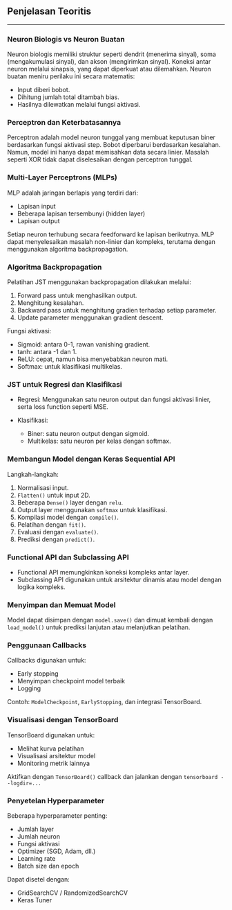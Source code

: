 ## Penjelasan Teoritis

---

### Neuron Biologis vs Neuron Buatan

Neuron biologis memiliki struktur seperti dendrit (menerima sinyal), soma (mengakumulasi sinyal), dan akson (mengirimkan sinyal). Koneksi antar neuron melalui sinapsis, yang dapat diperkuat atau dilemahkan. Neuron buatan meniru perilaku ini secara matematis:

* Input diberi bobot.
* Dihitung jumlah total ditambah bias.
* Hasilnya dilewatkan melalui fungsi aktivasi.

### Perceptron dan Keterbatasannya

Perceptron adalah model neuron tunggal yang membuat keputusan biner berdasarkan fungsi aktivasi step. Bobot diperbarui berdasarkan kesalahan. Namun, model ini hanya dapat memisahkan data secara linier. Masalah seperti XOR tidak dapat diselesaikan dengan perceptron tunggal.

### Multi-Layer Perceptrons (MLPs)

MLP adalah jaringan berlapis yang terdiri dari:

* Lapisan input
* Beberapa lapisan tersembunyi (hidden layer)
* Lapisan output

Setiap neuron terhubung secara feedforward ke lapisan berikutnya. MLP dapat menyelesaikan masalah non-linier dan kompleks, terutama dengan menggunakan algoritma backpropagation.

### Algoritma Backpropagation

Pelatihan JST menggunakan backpropagation dilakukan melalui:

1. Forward pass untuk menghasilkan output.
2. Menghitung kesalahan.
3. Backward pass untuk menghitung gradien terhadap setiap parameter.
4. Update parameter menggunakan gradient descent.

Fungsi aktivasi:

* Sigmoid: antara 0-1, rawan vanishing gradient.
* tanh: antara -1 dan 1.
* ReLU: cepat, namun bisa menyebabkan neuron mati.
* Softmax: untuk klasifikasi multikelas.

### JST untuk Regresi dan Klasifikasi

* Regresi: Menggunakan satu neuron output dan fungsi aktivasi linier, serta loss function seperti MSE.
* Klasifikasi:

  * Biner: satu neuron output dengan sigmoid.
  * Multikelas: satu neuron per kelas dengan softmax.

### Membangun Model dengan Keras Sequential API

Langkah-langkah:

1. Normalisasi input.
2. `Flatten()` untuk input 2D.
3. Beberapa `Dense()` layer dengan `relu`.
4. Output layer menggunakan `softmax` untuk klasifikasi.
5. Kompilasi model dengan `compile()`.
6. Pelatihan dengan `fit()`.
7. Evaluasi dengan `evaluate()`.
8. Prediksi dengan `predict()`.

### Functional API dan Subclassing API

* Functional API memungkinkan koneksi kompleks antar layer.
* Subclassing API digunakan untuk arsitektur dinamis atau model dengan logika kompleks.

### Menyimpan dan Memuat Model

Model dapat disimpan dengan `model.save()` dan dimuat kembali dengan `load_model()` untuk prediksi lanjutan atau melanjutkan pelatihan.

### Penggunaan Callbacks

Callbacks digunakan untuk:

* Early stopping
* Menyimpan checkpoint model terbaik
* Logging

Contoh: `ModelCheckpoint`, `EarlyStopping`, dan integrasi TensorBoard.

### Visualisasi dengan TensorBoard

TensorBoard digunakan untuk:

* Melihat kurva pelatihan
* Visualisasi arsitektur model
* Monitoring metrik lainnya

Aktifkan dengan `TensorBoard()` callback dan jalankan dengan `tensorboard --logdir=...`

### Penyetelan Hyperparameter

Beberapa hyperparameter penting:

* Jumlah layer
* Jumlah neuron
* Fungsi aktivasi
* Optimizer (SGD, Adam, dll.)
* Learning rate
* Batch size dan epoch

Dapat disetel dengan:

* GridSearchCV / RandomizedSearchCV
* Keras Tuner
